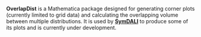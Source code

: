 **OverlapDist** is a Mathematica package designed for generating corner plots (currently limited to grid data) and calculating the overlapping volume between multiple distributions. It is used by [**SymDALI**](https://github.com/Felipe-4/SymDALI) to produce some of its plots and is currently under development.

